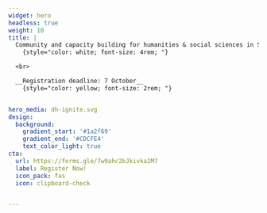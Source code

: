 ```yaml
---
widget: hero
headless: true
weight: 10
title: | 
  Community and capacity building for humanities & social sciences in South Africa
    {style="color: white; font-size: 4rem; "} 

  <br>

  __Registration deadline: 7 October__
    {style="color: yellow; font-size: 2rem; "} 


hero_media: dh-ignite.svg
design:
  background:
    gradient_start: '#1a2f69'
    gradient_end: '#CDCFE4'
    text_color_light: true
cta:
  url: https://forms.gle/7w9ahc2bJkivka2M7
  label: Register Now!
  icon_pack: fas
  icon: clipboard-check


---
```



